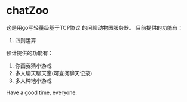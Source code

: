 # chatZoo
这是用go写轻量级基于TCP协议 的闲聊动物园服务器。
目前提供的功能有：
1. 四则运算

预计提供的功能有：
1. 你画我猜小游戏
2. 多人聊天聊天室(可查阅聊天记录)
3. 多人种地小游戏

Have a good time, everyone.
